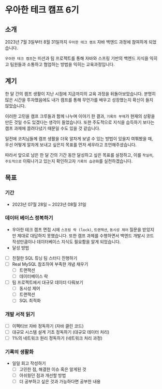 # 우아한 테크 캠프 6기

## 소개
2023년 7월 3일부터 8월 31일까지 `우아한 테크 캠프` 자바 백엔드 과정에 참여하게 되었습니다.

`우아한 테크 캠프`는 미션과 팀 프로젝트를 통해 자바와 스프링 기반의 백엔드 지식을 익히고 팀원들과 소통하고 협업하는 방법을 익히는 교육과정입니다.

## 계기
한 달 간의 캠프 생활이 지난 시점에 지금까지의 교육 과정을 뒤돌아보았습니다. 분명히 많은 시간을 투자했음에도 내가 캠프를 통해 무언가를 배우고 성장했는지 확신이 들지 않았습니다.

이러한 고민을 캠프 크루들과 함께 나누며 이야기 한 결과, `기록의 부재`가 현재의 상황을 만든 것일 수도 있겠다는 생각이 들었습니다. 또한 주도적으로 지식을 습득하기 보다는 캠프 과제에 끌려다녔기 때문일 수도 있을 것 같습니다.

일전에 코치님들께 캠프 생활을 더욱 알차게 보낼 수 있는 방법이 있을지 여쭤봤을 때, 우선 어떻게 알차게 보내고 싶은지 목표를 먼저 세우라고 조언해주셨습니다.

따라서 앞으로 남은 한 달 간의 기간 동안 달성하고 싶은 목표를 설정하고, 이를 `착실히`, `주도적으로` 이뤄나가고 있는지 확인하고자 `기록의 습관화`를 실천하겠습니다.

## 목표
### 기간
- 2023년 07월 28일 ~ 2023년 08월 31일

### 데이터 베이스 정복하기
- 우아한 테크 캠프 면접 시에 `스프링 락 (lock)`, `트랜잭션`, `동시성 제어` 질문을 받았지만 제대로 대답하지 못했습니다. 또한 캠프 과제를 수행하면서 백엔드 개발시 코드 작성만큼이나 데이터베이스 지식도 필요함을 알게 되었습니다.
- 달성 방법
- [ ] 친절한 SQL 튜닝 팀 스터디 진행하기
- [ ] Real MySQL 참조하여 부족한 개념 채우기
  - [ ] 트랜잭션
  - [ ] 데이터베이스 락
- [ ] 팀 프로젝트에서 대규모 데이터 다뤄보기
  - [ ] 동시성 제어
  - [ ] 트랜잭션
  - [ ] SQL 최적화

### 개발 서적 읽기
- [ ] 이펙티브 자바 정독하기 (자바 클린 코드)
- [ ] 대규모 시스템 설계 기초 정독하기 (대규모 데이터 처리)
- [ ] 1%의 네트워크 원리 정독하기 (네트워크 처리 과정)

### 기록의 생활화
- 일일 회고 작성하기
	- [ ] 고민한 점, 해결한 이슈 혹은 알게된 것
    - [ ] 아쉬웠던 점과 개선할 방법
    - [ ] 더 공부하고 싶은 것과 가능하다면 공부한 내용